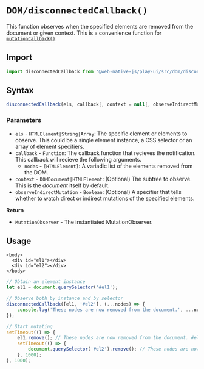 # `DOM/disconnectedCallback()`
This function observes when the specified elements are removed from the document or given context. This is a convenience function for [`mutationCallback()`](/play-ui/v002/api/dom/mutationcallback.md)

## Import

```javascript
import disconnectedCallback from '@web-native-js/play-ui/src/dom/disconnectedCallback.js';
```

## Syntax

```javascript
disconnectedCallback(els, callback[, context = null[, observeIndirectMutation = true]]);
```

### Parameters

* `els` - `HTMLElement|String|Array`: The specific element or elements to observe. This could be a single element instance, a CSS selector or an array of element specifiers.
* `callback` - `Function`: The callback function that recieves the notification. This callback will recieve the following arguments.
  * `nodes` - `[HTMLElement]`: A variadic list of the elements removed from the DOM.
* `context` - `DOMDocument|HTMLElement`: \(Optional\) The subtree to observe. This is the _document_ itself by default.
* `observeIndirectMutation` - `Boolean`: \(Optional\) A specifier that tells whether to watch direct or indirect mutations of the specified elements.

**Return**
+ `MutationObserver` - The instantiated MutationObserver.

## Usage

```markup
<body>
  <div id="el1"></div>
  <div id="el2"></div>
</body>
```

```javascript
// Obtain an element instance
let el1 = document.querySelector('#el1');

// Observe both by instance and by selector
disconnectedCallback([el1, '#el2'], (...nodes) => {
    console.log('These nodes are now removed from the document.', ...nodes);
});

// Start mutating
setTimeout(() => {
    el1.remove(); // These nodes are now removed from the document. #el1
    setTimeout(() => {
        document.querySelector('#el2').remove(); // These nodes are now removed from the document. #el2
    }, 1000);
}, 1000);
```

